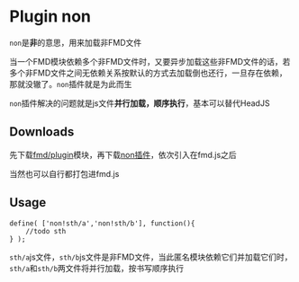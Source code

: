 # Plugin non

`non`是**非**的意思，用来加载非FMD文件

当一个FMD模块依赖多个非FMD文件时，又要异步加载这些非FMD文件的话，若多个非FMD文件之间无依赖关系按默认的方式去加载倒也还行，一旦存在依赖，那就没辙了。`non`插件就是为此而生

`non`插件解决的问题就是js文件**并行加载，顺序执行**，基本可以替代HeadJS

## Downloads

先下载[fmd/plugin](/dist/fmd/plugin.js)模块，再下载[non插件](/dist/plugins/non.js)，依次引入在fmd.js之后

当然也可以自行都打包进fmd.js

## Usage

    define( ['non!sth/a','non!sth/b'], function(){
        //todo sth
    } );

`sth/a`js文件，`sth/b`js文件是非FMD文件，当此匿名模块依赖它们并加载它们时，`sth/a`和`sth/b`两文件将并行加载，按书写顺序执行
